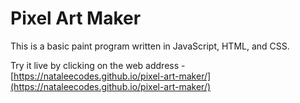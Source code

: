 # Pixel Art Maker
This is a basic paint program written in JavaScript, HTML, and CSS. 

Try it live by clicking on the web address - [https://nataleecodes.github.io/pixel-art-maker/](https://nataleecodes.github.io/pixel-art-maker/)
